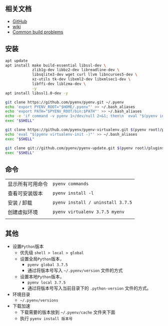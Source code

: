 ## 相关文档
- [GitHub](https://github.com/pyenv/pyenv)
- [wiki](https://github.com/pyenv/pyenv/wiki)
- [Common build problems](https://github.com/pyenv/pyenv/wiki/Common-build-problems)



## 安装
```sh
apt update
apt install make build-essential libssl-dev \
            zlib1g-dev libbz2-dev libreadline-dev \
            libsqlite3-dev wget curl llvm libncurses5-dev \
            xz-utils tk-dev libxml2-dev libxmlsec1-dev \
            libffi-dev liblzma-dev \
            -y
apt install libssl1.0-dev -y

git clone https://github.com/pyenv/pyenv.git ~/.pyenv
echo 'export PYENV_ROOT="$HOME/.pyenv"' >> ~/.bash_aliases
echo 'export PATH="$PYENV_ROOT/bin:$PATH"' >> ~/.bash_aliases
echo -e 'if command -v pyenv 1>/dev/null 2>&1; then\n  eval "$(pyenv init -)"\nfi' >> ~/.bash_aliases
exec "$SHELL"

git clone https://github.com/pyenv/pyenv-virtualenv.git $(pyenv root)/plugins/pyenv-virtualenv
echo 'eval "$(pyenv virtualenv-init -)"' >> ~/.bash_aliases
exec "$SHELL"

git clone git://github.com/pyenv/pyenv-update.git $(pyenv root)/plugins/pyenv-update
exec "$SHELL"
```



## 命令
|                  |                                   |
|------------------|-----------------------------------|
| 显示所有可用命令 | `pyenv commands`                  |
| 查看可安装版本   | `pyenv install -l`                |
| 安装 / 卸载      | `pyenv install / uninstall 3.7.5` |
| 创建虚拟环境     | `pyenv virtualenv 3.7.5 myenv`    |
|                  |                                   |



## 其他
- 设置`Python`版本
    - 优先级 `shell > local > global`
    - 设置全局`Python`版本，
        - `pyenv global 3.7.5`  
        - 通过将版本号写入 `~/.pyenv/version` 文件的方式 
    - 设置本地`Python`版本，
        - `pyenv local 3.7.5` 
        - 通过将版本号写入当前目录下的 `.python-version` 文件的方式。
- 环境目录 
    - `~/.pyenv/versions`
- 下载加速
    - 下载需要的版本放到 `~/.pyenv/cache` 文件夹下面
    - 执行 `pyenv install 版本号`


